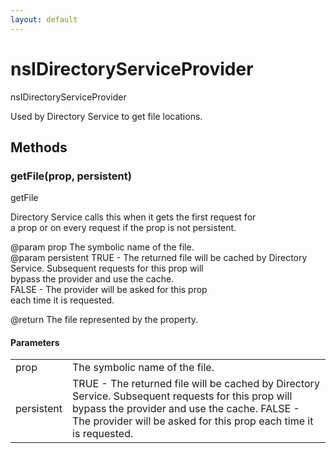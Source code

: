 ```yaml
---
layout: default
---
```


# nsIDirectoryServiceProvider #
  
nsIDirectoryServiceProvider  
  
Used by Directory Service to get file locations.  
  

## Methods ##

### getFile(prop, persistent) ###
  
getFile  
  
Directory Service calls this when it gets the first request for  
a prop or on every request if the prop is not persistent.  
  
@param prop         The symbolic name of the file.  
@param persistent   TRUE - The returned file will be cached by Directory  
                    Service. Subsequent requests for this prop will  
                    bypass the provider and use the cache.  
                    FALSE - The provider will be asked for this prop  
                    each time it is requested.  
  
@return             The file represented by the property.  
  
  

#### Parameters ####

<table>

<tr>
<td>prop</td>
<td>The symbolic name of the file.  
</td>
</tr>

<tr>
<td>persistent</td>
<td>TRUE - The returned file will be cached by Directory  
                    Service. Subsequent requests for this prop will  
                    bypass the provider and use the cache.  
                    FALSE - The provider will be asked for this prop  
                    each time it is requested.  
</td>
</tr>

</table>
